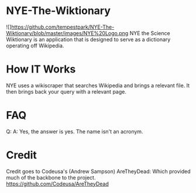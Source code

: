 NYE-The-Wiktionary
==================
![]https://github.com/tempestpark/NYE-The-Wiktionary/blob/master/images/NYE%20Logo.png
NYE the Science Wiktionary is an application that is designed to serve as a dictionary operating off Wikipedia.

How IT Works
==================
NYE uses a wikiscraper that searches Wikipedia and brings a relevant file. It then brings back your query with a relevant  page.

FAQ
==================
Q:
A: Yes, the answer is yes. The name isn't an acronym.

Credit
==================
Credit goes to Codeusa's (Andrew Sampson) AreTheyDead: Which provided much of the backbone to the project. https://github.com/Codeusa/AreTheyDead


